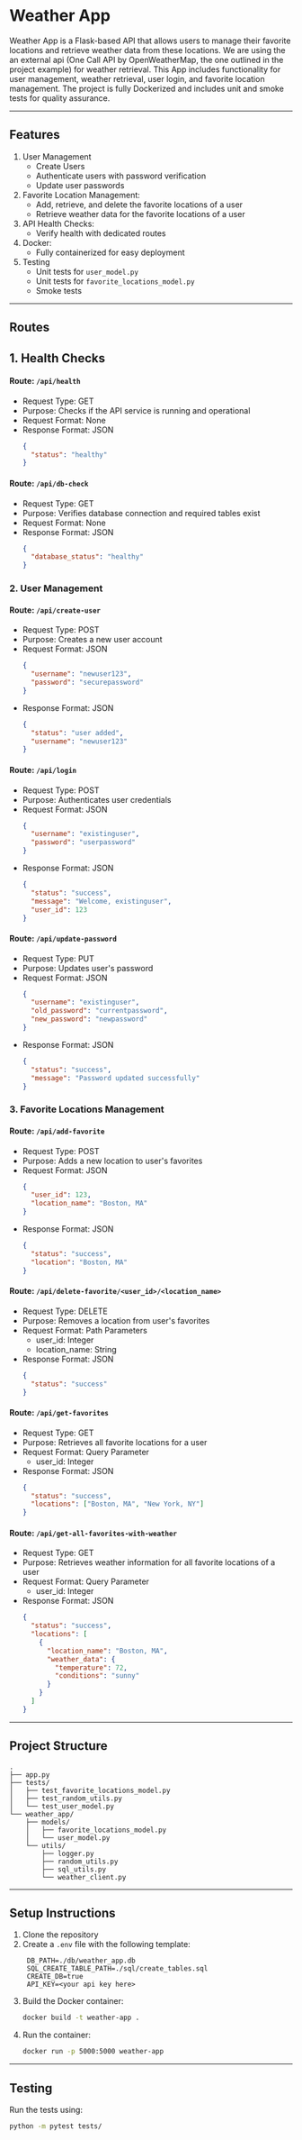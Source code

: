 # Weather App

Weather App is a Flask-based API that allows users to manage their favorite locations and retrieve weather data from these locations.
We are using the an external api (One Call API by OpenWeatherMap, the one outlined in the project example) for weather retrieval.
This App includes functionality for user management, weather retrieval, user login, and favorite location management.
The project is fully Dockerized and includes unit and smoke tests for quality assurance.

---

## Features

1. User Management
   - Create Users
   - Authenticate users with password verification
   - Update user passwords
2. Favorite Location Management:
   - Add, retrieve, and delete the favorite locations of a user
   - Retrieve weather data for the favorite locations of a user
3. API Health Checks:
   - Verify health with dedicated routes
4. Docker:
   - Fully containerized for easy deployment
5. Testing
   - Unit tests for `user_model.py`
   - Unit tests for `favorite_locations_model.py`
   - Smoke tests

---

## Routes

## 1. Health Checks

#### Route: `/api/health`

- Request Type: GET
- Purpose: Checks if the API service is running and operational
- Request Format: None
- Response Format: JSON
  ```json
  {
    "status": "healthy"
  }
  ```

#### Route: `/api/db-check`

- Request Type: GET
- Purpose: Verifies database connection and required tables exist
- Request Format: None
- Response Format: JSON
  ```json
  {
    "database_status": "healthy"
  }
  ```

### 2. User Management

#### Route: `/api/create-user`

- Request Type: POST
- Purpose: Creates a new user account
- Request Format: JSON
  ```json
  {
    "username": "newuser123",
    "password": "securepassword"
  }
  ```
- Response Format: JSON
  ```json
  {
    "status": "user added",
    "username": "newuser123"
  }
  ```

#### Route: `/api/login`

- Request Type: POST
- Purpose: Authenticates user credentials
- Request Format: JSON
  ```json
  {
    "username": "existinguser",
    "password": "userpassword"
  }
  ```
- Response Format: JSON
  ```json
  {
    "status": "success",
    "message": "Welcome, existinguser",
    "user_id": 123
  }
  ```

#### Route: `/api/update-password`

- Request Type: PUT
- Purpose: Updates user's password
- Request Format: JSON
  ```json
  {
    "username": "existinguser",
    "old_password": "currentpassword",
    "new_password": "newpassword"
  }
  ```
- Response Format: JSON
  ```json
  {
    "status": "success",
    "message": "Password updated successfully"
  }
  ```

### 3. Favorite Locations Management

#### Route: `/api/add-favorite`

- Request Type: POST
- Purpose: Adds a new location to user's favorites
- Request Format: JSON
  ```json
  {
    "user_id": 123,
    "location_name": "Boston, MA"
  }
  ```
- Response Format: JSON
  ```json
  {
    "status": "success",
    "location": "Boston, MA"
  }
  ```

#### Route: `/api/delete-favorite/<user_id>/<location_name>`

- Request Type: DELETE
- Purpose: Removes a location from user's favorites
- Request Format: Path Parameters
  - user_id: Integer
  - location_name: String
- Response Format: JSON
  ```json
  {
    "status": "success"
  }
  ```

#### Route: `/api/get-favorites`

- Request Type: GET
- Purpose: Retrieves all favorite locations for a user
- Request Format: Query Parameter
  - user_id: Integer
- Response Format: JSON
  ```json
  {
    "status": "success",
    "locations": ["Boston, MA", "New York, NY"]
  }
  ```

#### Route: `/api/get-all-favorites-with-weather`

- Request Type: GET
- Purpose: Retrieves weather information for all favorite locations of a user
- Request Format: Query Parameter
  - user_id: Integer
- Response Format: JSON
  ```json
  {
    "status": "success",
    "locations": [
      {
        "location_name": "Boston, MA",
        "weather_data": {
          "temperature": 72,
          "conditions": "sunny"
        }
      }
    ]
  }
  ```

---

## Project Structure

```
.
├── app.py
├── tests/
│   ├── test_favorite_locations_model.py
│   ├── test_random_utils.py
│   └── test_user_model.py
└── weather_app/
    ├── models/
    │   ├── favorite_locations_model.py
    │   └── user_model.py
    └── utils/
        ├── logger.py
        ├── random_utils.py
        ├── sql_utils.py
        └── weather_client.py
```

---

## Setup Instructions

1. Clone the repository
2. Create a `.env` file with the following template:
   ```
    DB_PATH=./db/weather_app.db
    SQL_CREATE_TABLE_PATH=./sql/create_tables.sql
    CREATE_DB=true
    API_KEY=<your api key here>
   ```
3. Build the Docker container:
   ```bash
   docker build -t weather-app .
   ```
4. Run the container:
   ```bash
   docker run -p 5000:5000 weather-app
   ```

---

## Testing

Run the tests using:

```bash
python -m pytest tests/
```
